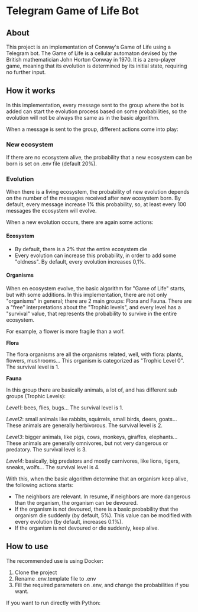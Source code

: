 # Telegram Game of Life Bot

## About
This project is an implementation of Conway's Game of Life using a Telegram bot. The Game of Life is a cellular automaton devised by the British mathematician John Horton Conway in 1970. It is a zero-player game, meaning that its evolution is determined by its initial state, requiring no further input.

## How it works

In this implementation, every message sent to the group where the bot is added can start the evolution process based on some probabilities, so the evolution will not be always the same as in the basic algorithm.

When a message is sent to the group, different actions come into play:
### New ecosystem
If there are no ecosystem alive, the probability that a new ecosystem can be born is set on .env file (default 20%).

### Evolution
When there is a living ecosystem, the probability of new evolution depends on the number of the messages received after new ecosystem born. By default, every message increase 1% this probability, so, at least every 100 messages the ecosystem will evolve.

When a new evolution occurs, there are again some actions:
#### Ecosystem
- By default, there is a 2% that the entire ecosystem die
- Every evolution can increase this probability, in order to add some "oldness". By default, every evolution increases 0,1%.

#### Organisms
When en ecosystem evolve, the basic algorithm for "Game of Life" starts, but with some additions. In this implementation, there are not only "organisms" in general; there are 2 main groups: Flora and Fauna. There are a "free" interpretations about the "Trophic levels", and every level has a "survival" value, that represents the probability to survive in the entire ecosystem.

For example, a flower is more fragile than a wolf.

**Flora**

The flora organisms are all the organisms related, well, with flora: plants, flowers, mushrooms... This organism is categorized as "Trophic Level 0". The survival level is 1.

**Fauna**

In this group there are basically animals, a lot of, and has different sub groups (Trophic Levels):

_Level1_: bees, flies, bugs... The survival level is 1.

_Level2_: small animals like rabbits, squirrels, small birds, deers, goats... These animals are generally herbivorous. The survival level is 2.

_Level3_: bigger animals, like pigs, cows, monkeys, giraffes, elephants... These animals are generally omnivores, but not very dangerous or predatory. The survival level is 3.

_Level4_: basically, big predators and mostly carnivores, like lions, tigers, sneaks, wolfs... The survival level is 4.

With this, when the basic algorithm determine that an organism keep alive, the following actions starts:
- The neighbors are relevant. In resume, if neighbors are more dangerous than the organism, the organism can be devoured.
- If the organism is not devoured, there is a basic probability that the organism die suddenly (by default, 5%). This value can be modified with every evolution (by default, increases 0.1%).
- If the organism is not devoured or die suddenly, keep alive.

## How to use
The recommended use is using Docker:

1. Clone the project
2. Rename .env.template file to .env
3. Fill the required parameters on .env, and change the probabilities if you want.


If you want to run directly with Python: